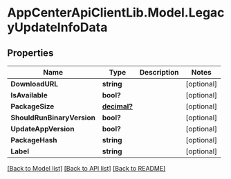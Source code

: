 # AppCenterApiClientLib.Model.LegacyUpdateInfoData
## Properties

Name | Type | Description | Notes
------------ | ------------- | ------------- | -------------
**DownloadURL** | **string** |  | [optional] 
**IsAvailable** | **bool?** |  | [optional] 
**PackageSize** | [**decimal?**](BigDecimal.md) |  | [optional] 
**ShouldRunBinaryVersion** | **bool?** |  | [optional] 
**UpdateAppVersion** | **bool?** |  | [optional] 
**PackageHash** | **string** |  | [optional] 
**Label** | **string** |  | [optional] 

[[Back to Model list]](../README.md#documentation-for-models) [[Back to API list]](../README.md#documentation-for-api-endpoints) [[Back to README]](../README.md)

